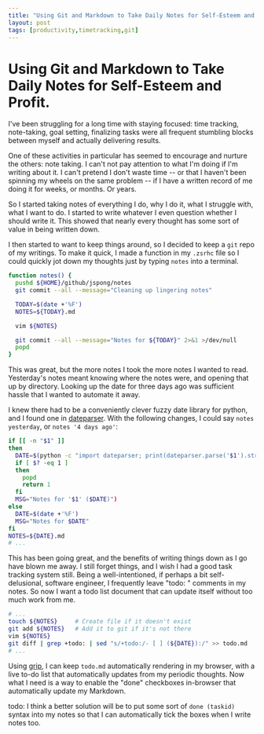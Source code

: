```yaml
---
title: "Using Git and Markdown to Take Daily Notes for Self-Esteem and Profit."
layout: post
tags: [productivity,timetracking,git]
---
```

# Using Git and Markdown to Take Daily Notes for Self-Esteem and Profit.

I've been struggling for a long time with staying focused: time tracking, note-taking, goal setting, finalizing tasks were all frequent stumbling blocks between myself and actually delivering results.

One of these activities in particular has seemed to encourage and nurture the others: note taking. I can't not pay attention to what I'm doing if I'm writing about it. I can't pretend I don't waste time -- or that I haven't been spinning my wheels on the same problem -- if I have a written record of me doing it for weeks, or months. Or years. 

So I started taking notes of everything I do, why I do it, what I struggle with, what I want to do. I started to write whatever I even question whether I should write it. This showed that nearly every thought has some sort of value in being written down.

I then started to want to keep things around, so I decided to keep a `git` repo of my writings. To make it quick, I made a function in my `.zsrhc` file so I could quickly jot down my thoughts just by typing `notes` into a terminal.

```bash
function notes() {
  pushd ${HOME}/github/jspong/notes                                    # Do the work in my github repo
  git commit --all --message="Cleaning up lingering notes"             # Commit any changes I made not using this function

  TODAY=$(date +'%F')                                                  # Get today's date in YYYY-MM-DD format
  NOTES=${TODAY}.md                                                    # Use the date for the filename

  vim ${NOTES}                                                         # Edit the file

  git commit --all --message="Notes for ${TODAY}" 2>&1 >/dev/null      # Check in my changes to git
  popd                                                                 # Return to the directory I called the function from
}
```

This was great, but the more notes I took the more notes I wanted to read. Yesterday's notes meant knowing where the notes were, and opening that up by directory. Looking up the date for three days ago was sufficient hassle that I wanted to automate it away.

I knew there had to be a conveniently clever fuzzy date library for python, and I found one in [dateparser](https://dateparser.readthedocs.io/en/latest/). With the following changes, I could say `notes yesterday`, or `notes '4 days ago'`:

```bash
if [[ -n "$1" ]]                                                                       # Did we pass an argument to notes?
then
  DATE=$(python -c "import dateparser; print(dateparser.parse('$1').strftime('%F'))")  # Convert the fuzzy date to YYYY-MM-DD
  if [ $? -eq 1 ]                                                                      # If parse doesn't understand the date,
  then                                                                                 #   it returns None, causing an AttributeError
    popd                                                                               #   causing the python interpreter to exit 1
    return 1
  fi
  MSG="Notes for '$1' ($DATE)")
else
  DATE=$(date +'%F')                                                                  # If there was no argument, just edit today's notes
  MSG="Notes for $DATE"
fi
NOTES=${DATE}.md
# ...
```

This has been going great, and the benefits of writing things down as I go have blown me away. I still forget things, and I wish I had a good task tracking system still. Being a well-intentioned, if perhaps a bit self-delusional, software engineer, I frequently leave "todo: " comments in my notes. So now I want a todo list document that can update itself without too much work from me.

```bash
# ...
touch ${NOTES}     # Create file if it doesn't exist
git add ${NOTES}   # Add it to git if it's not there
vim ${NOTES}
git diff | grep +todo: | sed "s/+todo:/- [ ] (${DATE}):/" >> todo.md
# ...
```

Using [grip](https://github.com/joeyespo/grip), I can keep `todo.md` automatically rendering in my browser, with a live to-do list that automatically updates from my periodic thoughts. Now what I need is a way to enable the "done" checkboxes in-browser that automatically update my Markdown.

todo: I think a better solution will be to put some sort of `done (taskid)` syntax into my notes so that I can automatically tick the boxes when I write notes too.
